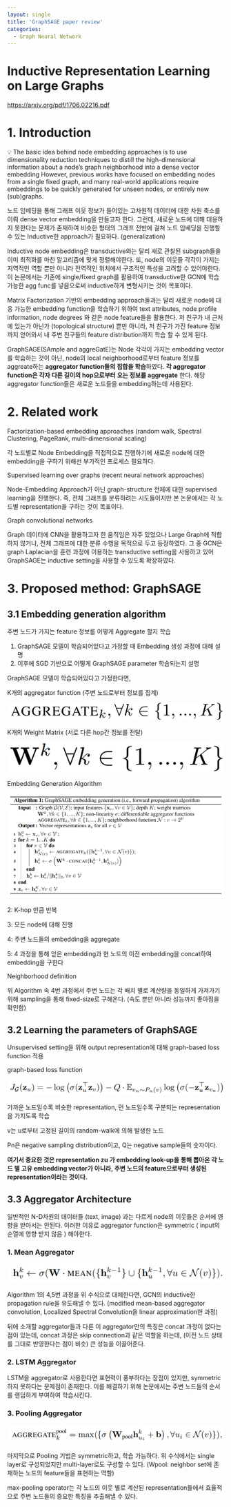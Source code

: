 ```yaml
---
layout: single
title: 'GraphSAGE paper review'
categories:
  - Graph Neural Network
---
```


# Inductive Representation Learning on Large Graphs

https://arxiv.org/pdf/1706.02216.pdf

# 1. Introduction

<aside>
💡 The basic idea behind node embedding approaches is to use dimensionality reduction techniques to distill the high-dimensional information about a node’s graph neighborhood into a dense vector embedding However, previous works have focused on embedding nodes from a single fixed graph, and many real-world applications require embeddings to be quickly generated for unseen nodes, or entirely new (sub)graphs.

</aside>

노드 임베딩을 통해 그래프 이웃 정보가 들어있는 고차원적 데이터에 대한 차원 축소를 이뤄 dense vector embedding을 만들고자 한다. 그런데, 새로운 노드에 대해 대응하지 못한다는 문제가 존재하여 비슷한 형태의 그래프 전반에 걸쳐 노드 임베딩을 진행할 수 있는 Inductive한 approach가 필요하다. (generalization)

Inductive node embedding은 transductive와는 달리 새로 관찰된 subgraph들을 이미 최적화를 마친 알고리즘에 맞게 정렬해야한다. 또,  node의 이웃들 각각이 가지는 지역적인 역할 뿐만 아니라 전역적인 위치에서 구조적인 특성을 고려할 수 있어야한다. 이 논문에서는 기존에 single/fixed graph를 활용하여 transductive한 GCN에 학습 가능한 agg func를 넣음으로써 inductive하게 변형시키는 것이 목표이다.

Matrix Factorization 기반의 embedding approach들과는 달리 새로운 node에 대응 가능한 embedding function을 학습하기 위하여 text attributes, node profile information, node degrees 와 같은 node feature들을 활용한다. 저 친구가 내 근처에 있는가 아닌가 (topological structure) 뿐만 아니라, 저 친구가 가진 feature 정보까지 얻어와서 내 주변 친구들의 feature distribution까지 학습 할 수 있게 된다.

GraphSAGE(SAmple and aggreGatE)는 Node 각각이 가지는 embedding vector를 학습하는 것이 아닌, node의 local neighborhood로부터 feature 정보를 aggreate하는 **aggregator function들의 집합을 학습**하였다. **각 aggregator function은 각자 다른 길이의 hop으로부터 오는 정보를 aggregate** 한다. 해당 aggregator function들은 새로운 노드들을 embedding하는데 사용된다.

# 2. Related work

Factorization-based embedding approaches (random walk, Spectral Clustering, PageRank, multi-dimensional scaling)

각 노드별로 Node Embedding을 직접적으로 진행하기에 새로운 node에 대한 embedding을 구하기 위해선 부가적인 프로세스 필요하다.

Supervised learning over graphs (recent neural network approaches)

Node-Embedding Approach가 아닌 graph-structure 전체에 대한 supervised learning을 진행한다. 즉, 전체 그래프를 분류하려는 시도들이지만 본 논문에서는 각 노드별 representation을 구하는 것이 목표이다.

Graph convolutional networks

Graph 데이터에 CNN을 활용하고자 한 움직임은 자주 있었으나 Large Graph에 적합하지 않거나, 전체 그래프에 대한 분류 수행을 목적으로 두고 등장하였다. 그 중 GCN은 graph Laplacian을 훈련 과정에 이용하는 transductive setting을 사용하고 있어 GraphSAGE는 inductive setting을 사용할 수 있도록 확장하였다.

# 3. Proposed method: GraphSAGE

## 3.1 Embedding generation algorithm

주변 노드가 가지는 feature 정보를 어떻게 Aggregate 할지 학습

1. GraphSAGE 모델이 학습되어있다고 가정할 때 Embedding 생성 과정에 대해 설명
2. 이후에 SGD 기반으로 어떻게 GraphSAGE  parameter 학습되는지 설명

GraphSAGE 모델이 학습되어있다고 가정한다면, 

K개의 aggregator function (주변 노드로부터 정보를 집계)

![Untitled](../../assets/images/2024-02-16-GraphSAGE/Untitled.png)

K개의 Weight Matrix (서로 다른 hop간 정보를 전달)

![Untitled](../../assets/images/2024-02-16-GraphSAGE/Untitled1.png)

Embedding Generation Algorithm

![Untitled](../../assets/images/2024-02-16-GraphSAGE/Untitled2.png)

2: K-hop 만큼 반복

3: 모든 node에 대해 진행

4: 주변 노드들의 embedding을 aggregate

5: 4 과정을 통해 얻은 embedding과 현 노드의 이전 embedding을 concat하여 embedding을 구한다

Neighborhood definition

위 Algorithm 속 4번 과정에서 주변 노드는 각 배치 별로 계산량을 동일하게 가져가기 위해 sampling을 통해 fixed-size로 구해온다. (속도 뿐만 아니라 성능까지 좋아짐을 확인함)

## 3.2 Learning the parameters of GraphSAGE

Unsupervised setting을 위해 output representation에 대해 graph-based loss function 적용

graph-based loss function

![Untitled](../../assets/images/2024-02-16-GraphSAGE/Untitled3.png)

가까운 노드일수록 비슷한 representation, 먼 노드일수록 구분되는 representation을 가지도록 학습

v는 u로부터 고정된 길이의 random-walk에 의해 발생한 노드

Pn은 negative sampling distribution이고, Q는 negative sample들의 숫자이다.

**여기서 중요한 것은 representation zu 가 embedding look-up을 통해 뽑아온 각 노드 별 고유 embedding vector가 아니라, 주변 노드의 feature으로부터 생성된 representation이라는 것이다.**

## 3.3 Aggregator Architecture

일반적인 N-D차원의 데이터들 (text, image) 과는 다르게 node의 이웃들은 순서에 영향을 받아서는 안된다. 이러한 이유로 aggregator function은 symmetric ( input의 순열에 영향 받지 않음 ) 해야한다. 

### 1. Mean Aggregator

![Untitled](../../assets/images/2024-02-16-GraphSAGE/Untitled4.png)

Algorithm 1의 4,5번 과정을 위 수식으로 대체한다면, GCN의 inductive한 propagation rule을 유도해낼 수 있다. (modified mean-based aggregator convolution, Localized Spectral Convolution을 linear approximation한 과정)

뒤에 소개할 aggregator들과 다른 이 aggregator만의 특징은 concat 과정이 없다는 점이 있는데, concat 과정은 skip connection과 같은 역할을 하는데, (이전 노드 상태를 그대로 반영한다는 점이 비슷) 큰 성능을 이끌어준다.

### 2. LSTM Aggregator

LSTM을 aggregator로 사용한다면 표현력이 풍부하다는 장점이 있지만, symmetric하지 못하다는 문제점이 존재한다. 이를 해결하기 위해 논문에서는 주변 노드들의 순서를 랜덤하게 부여하여 학습시킨다.

### 3. Pooling Aggregator

![Untitled](../../assets/images/2024-02-16-GraphSAGE/Untitled5.png)

마지막으로 Pooling 기법은 symmetric하고, 학습 가능하다. 위 수식에서는 single layer로 구성되었지만 multi-layer로도 구성할 수 있다. (Wpool: neighbor set에 존재하는 노드의 feature들을 표현하는 역할)

max-pooling operator는 각 노드의 이웃 별로 계산된 representation들에서 효율적으로 주변 노드들의 중요한 특징을 추출해낼 수 있다.